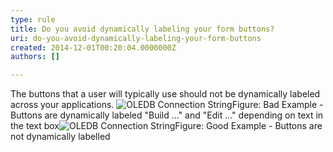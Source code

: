 ```yaml
---
type: rule
title: Do you avoid dynamically labeling your form buttons?
uri: do-you-avoid-dynamically-labeling-your-form-buttons
created: 2014-12-01T00:20:04.0000000Z
authors: []

---
```


 
The buttons that a user will typically use should not be dynamically labeled across your applications.
 ![OLEDB Connection String](http&#58;//www.ssw.com.au/ssw/Standards/Rules/Images/DynamicallyLabelingButtonBad.gif)Figure: Bad Example - Buttons are dynamically labeled "Build ..." and "Edit ..." depending on text in the text box![OLEDB Connection String](http&#58;//www.ssw.com.au/ssw/Standards/Rules/Images/DynamicallyLabelingButtonGood.gif)Figure: Good Example - Buttons are not dynamically labelled
